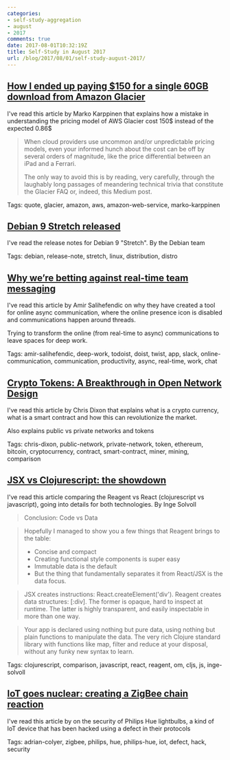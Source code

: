 ```yaml
---
categories:
- self-study-aggregation
- august
- 2017
comments: true
date: 2017-08-01T10:32:19Z
title: Self-Study in August 2017 
url: /blog/2017/08/01/self-study-august-2017/
---
```


## [How I ended up paying $150 for a single 60GB download from Amazon Glacier](https://medium.com/@karppinen/how-i-ended-up-paying-150-for-a-single-60gb-download-from-amazon-glacier-6cb77b288c3e)

I've read this article by Marko Karppinen that explains how a mistake in understanding the pricing model of AWS Glacier cost 150$ instead of the expected 0.86$

> When cloud providers use uncommon and/or unpredictable pricing models, even your informed hunch about the cost can be off by several orders of magnitude, like the price differential between an iPad and a Ferrari.
>
> The only way to avoid this is by reading, very carefully, through the laughably long passages of meandering technical trivia that constitute the Glacier FAQ or, indeed, this Medium post.

Tags: quote, glacier, amazon, aws, amazon-web-service, marko-karppinen

## [Debian 9 Stretch released](https://www.debian.org/News/2017/20170617)

I've read the release notes for Debian 9 "Stretch". By the Debian team

Tags: debian, release-note, stretch, linux, distribution, distro

## [Why we’re betting against real-time team messaging ](https://blog.doist.com/why-were-betting-against-real-time-team-messaging-521804a3da09)

I've read this article by Amir Salihefendic on why they have created a tool for online async communication, where the online presence icon is disabled and communications happen around threads.

Trying to transform the online (from real-time to async) communications to leave spaces for deep work.

Tags: amir-salihefendic, deep-work, todoist, doist, twist, app, slack, online-communication, communication, productivity, async, real-time, work, chat

## [Crypto Tokens: A Breakthrough in Open Network Design](https://medium.com/@cdixon/crypto-tokens-a-breakthrough-in-open-network-design-e600975be2ef)

I've read this article by Chris Dixon that explains what is a crypto currency, what is a smart contract and how this can revolutionize the market.

Also explains public vs private networks and tokens

Tags: chris-dixon, public-network, private-network, token, ethereum, bitcoin, cryptocurrency, contract, smart-contract, miner, mining, comparison

## [JSX vs Clojurescript: the showdown](http://ingesolvoll.github.io/2017/06/22/plain-react-vs-reagent.html)

I've read this article comparing the Reagent vs React (clojurescript vs javascript), going into details for both technologies. By Inge Solvoll

> Conclusion: Code vs Data

> Hopefully I managed to show you a few things that Reagent brings to the table:
>
>  * Concise and compact
>  * Creating functional style components is super easy
>  * Immutable data is the default
>  * But the thing that fundamentally separates it from React/JSX is the data focus.

>JSX creates instructions: React.createElement('div').
>Reagent creates data structures: [:div].
>The former is opaque, hard to inspect at runtime. The latter is highly transparent, and easily inspectable in more than one way.

>Your app is declared using nothing but pure data, using nothing but plain functions to manipulate the data. The very rich Clojure standard library with functions like map, filter and reduce at your disposal, without any funky new syntax to learn.

Tags: clojurescript, comparison, javascript, react, reagent, om, cljs, js, inge-solvoll

## [IoT goes nuclear: creating a ZigBee chain reaction](https://blog.acolyer.org/2017/06/22/iot-goes-nuclear-creating-a-zigbee-chain-reaction/)

I've read this article by on the security of Philips Hue lightbulbs, a kind of IoT device that has been hacked using a defect in their protocols

Tags: adrian-colyer, zigbee, philips, hue, philips-hue, iot, defect, hack, security
 
